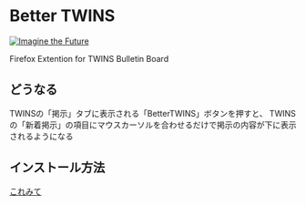 Better TWINS
======

[![Imagine the Future](https://img.shields.io/badge/imagine--the-future-0bf)](https://github.com/topics/imagine-the-future)

Firefox Extention for TWINS Bulletin Board

## どうなる

TWINSの「掲示」タブに表示される「BetterTWINS」ボタンを押すと、
TWINSの「新着掲示」の項目にマウスカーソルを合わせるだけで掲示の内容が下に表示されるようになる

## インストール方法

[これみて](https://developer.mozilla.org/ja/docs/Mozilla/Add-ons/WebExtensions/Your_first_WebExtension)

